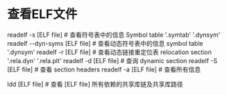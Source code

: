 # 查看ELF文件

readelf -s [ELF file]              # 查看符号表中的信息 Symbol table '.symtab' '.dynsym'
readelf --dyn-syms  [ELF file]     # 查看动态符号表中的信息 symbol table '.dynsym'
readelf -r [ELF file]              # 查看动态链接重定位表 relocation section '.rela.dyn' '.rela.plt'
readelf -d [ELF file]              # 查询 dynamic section
readelf -S [ELF file]              # 查看 section headers
readelf -a [ELF file]              # 查看所有信息

ldd [ELF file]                     # 查看 [ELF file] 所有依赖的共享库链及共享库路径
